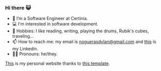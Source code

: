 ### Hi there :smiley_cat:

- 🤔 I’m a Software Engineer at Certinia.
- :computer: I'm interested in software development.
- :space_invader: Hobbies: I like reading, writing, playing the drums, Rubik's cubes, traveling... 
- 📫 How to reach me: my email is noguerasdylan@gmail.com and [this](https://www.linkedin.com/in/dnogueraslara/) is my Linkedin.
- :rainbow_flag: Pronouns: he/they. 

[This](https://dylan-nogueras.github.io/) is my personal website thanks to [this template](https://github.com/hashirshoaeb/home).

